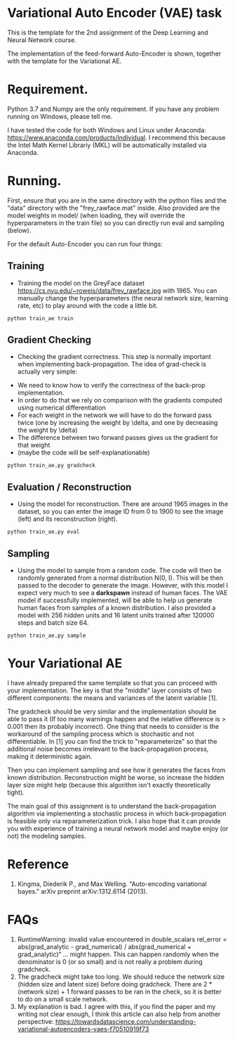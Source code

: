 # Variational Auto Encoder (VAE) task

This is the template for the 2nd assignment of the Deep Learning and Neural Network course.

The implementation of the feed-forward Auto-Encoder is shown, together with the template for the Variational AE.

# Requirement.

Python 3.7 and Numpy are the only requirement. If you have any problem running on Windows, please tell me. 

I have tested the code for both Windows and Linux under Anaconda: https://www.anaconda.com/products/individual. I recommend this because the Intel Math Kernel Librariy (MKL) will be automatically installed via Anaconda.

# Running.

First, ensure that you are in the same directory with the python files and the "data" directory with the "frey_rawface.mat" inside. Also provided are the model weights in model/ (when loading, they will override the hyperparameters in the train file) so you can directly run eval and sampling (below).

For the default Auto-Encoder you can run four things:

## Training
- Training the model on the GreyFace dataset https://cs.nyu.edu/~roweis/data/frey_rawface.jpg with 1965. You can manually change the hyperparameters (the neural network size, learning rate, etc) to play around with the code a little bit.

```
python train_ae train
```

## Gradient Checking
- Checking the gradient correctness. This step is normally important when implementing back-propagation. The idea of grad-check is actually very simple:

+ We need to know how to verify the correctness of the back-prop implementation.
+ In order to do that we rely on comparison with the gradients computed using numerical differentiation
+ For each weight in the network we will have to do the forward pass twice (one by increasing the weight by \delta, and one by decreasing the weight by \delta)
+ The difference between two forward passes gives us the gradient for that weight
+ (maybe the code will be self-explanationable)

```
python train_ae.py gradcheck
```


## Evaluation / Reconstruction
- Using the model for reconstruction. There are around 1965 images in the dataset, so you can enter the image ID from 0 to 1900 to see the image (left) and its reconstruction (right).

```
python train_ae.py eval
```

## Sampling 
- Using the model to sample from a random code. The code will then be randomly generated from a normal distribution N(0, I). This will be then passed to the decoder to generate the image. However, with this model I expect very much to see a **darkspawn** instead of human faces. The VAE model if successfully implemented, will be able to help us generate human faces from samples of a known distribution. I also provided a model with 256 hidden units and 16 latent units trained after 120000 steps and batch size 64. 
 
 ```
python train_ae.py sample
```

# Your Variational AE
I have already prepared the same template so that you can proceed with your implementation. The key is that the "middle" layer consists of two different components: the means and variances of the latent variable [1].  

The gradcheck should be very similar and the implementation should be able to pass it (If too many warnings happen and the relative difference is > 0.001 then its probably incorrect). One thing that needs to consider is the workaround of the sampling process which is stochastic and not differentiable. In [1] you can find the trick to "reparameterize" so that the additional noise becomes irrelevant to the back-propagation process, making it deterministic again. 

Then you can implement sampling and see how it generates the faces from known distribution. Reconstruction might be worse, so increase the hidden layer size might help (because this algorithm isn't exactly theoretically tight). 

The main goal of this assignment is to understand the back-propagation algorithm via implementing a stochastic process in which back-propagation is feasible only via reparameterization trick. I also hope that it can provide you with experience of training a neural network model and maybe enjoy (or not) the modeling samples.

# Reference
1. Kingma, Diederik P., and Max Welling. "Auto-encoding variational bayes." arXiv preprint arXiv:1312.6114 (2013).

# FAQs

1. RuntimeWarning: invalid value encountered in double_scalars rel_error = abs(grad_analytic - grad_numerical) / abs(grad_numerical + grad_analytic)“ ... might happen. This can happen randomly when the denominator is 0 (or so small) and is not really a problem during gradcheck. 
2. The gradcheck might take too long. We should reduce the network size (hidden size and latent size) before doing gradcheck. There are 2 * (network size) + 1 forward passes to be ran in the check, so it is better to do on a small scale network.
3. My explanation is bad. I agree with this, if you find the paper and my writing not clear enough, I think this article can also help from another perspective: https://towardsdatascience.com/understanding-variational-autoencoders-vaes-f70510919f73
